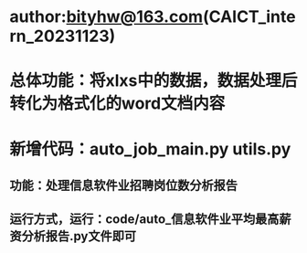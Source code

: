 # author:bityhw@163.com(CAICT_intern_20231123)
# 总体功能：将xlxs中的数据，数据处理后转化为格式化的word文档内容
# 新增代码：auto_job_main.py utils.py
## 功能：处理信息软件业招聘岗位数分析报告
## 运行方式，运行：code/auto_信息软件业平均最高薪资分析报告.py文件即可